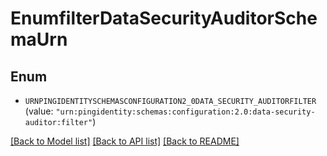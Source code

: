 # EnumfilterDataSecurityAuditorSchemaUrn

## Enum


* `URNPINGIDENTITYSCHEMASCONFIGURATION2_0DATA_SECURITY_AUDITORFILTER` (value: `"urn:pingidentity:schemas:configuration:2.0:data-security-auditor:filter"`)


[[Back to Model list]](../README.md#documentation-for-models) [[Back to API list]](../README.md#documentation-for-api-endpoints) [[Back to README]](../README.md)


